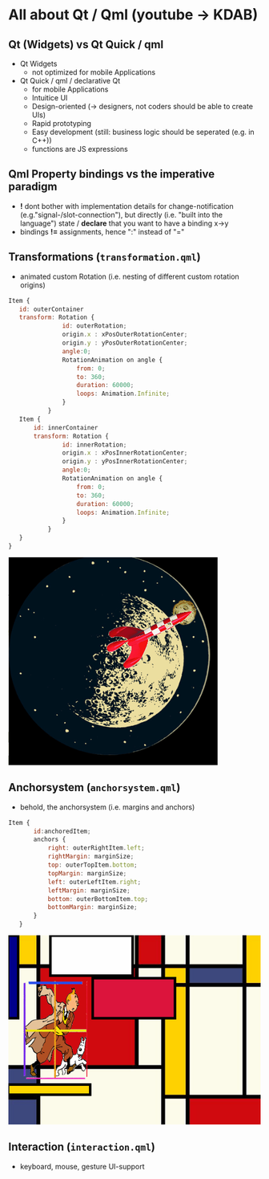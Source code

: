 # All about Qt / Qml (youtube -> KDAB)

## Qt (Widgets) vs Qt Quick / qml
* Qt Widgets
    * not optimized for mobile Applications
* Qt Quick / qml / declarative Qt
    * for mobile Applications
    * Intuitice UI
    * Design-oriented (-> designers, not coders should be able to create UIs)
    * Rapid prototyping
    * Easy development (still: business logic should be seperated (e.g. in C++))
    * functions are JS expressions

## Qml Property bindings vs the **imperative** paradigm
* **!** dont bother with implementation details for change-notification (e.g."signal-/slot-connection"), but directly (i.e.  "built into the language") state / **declare** that you want to have a binding x->y
* bindings **!=** assignments, hence ":" instead of "="

## Transformations (`transformation.qml`)
* animated custom Rotation (i.e. nesting of different custom rotation origins)
 ```javascript 
 Item {
    id: outerContainer
    transform: Rotation {
                id: outerRotation;
                origin.x : xPosOuterRotationCenter;
                origin.y : yPosOuterRotationCenter;
                angle:0;
                RotationAnimation on angle {
                    from: 0;
                    to: 360;
                    duration: 60000;
                    loops: Animation.Infinite;
                }
            }
    Item {
        id: innerContainer
        transform: Rotation {
                id: innerRotation;
                origin.x : xPosInnerRotationCenter;
                origin.y : yPosInnerRotationCenter;
                angle:0;
                RotationAnimation on angle {
                    from: 0;
                    to: 360;
                    duration: 60000;
                    loops: Animation.Infinite;
                }
            }
    }
 }
 
 ```
<img src="Animations.gif">


## Anchorsystem (`anchorsystem.qml`)
* behold, the anchorsystem (i.e. margins and anchors)
 ```javascript 
 Item {
        id:anchoredItem;        
        anchors {
            right: outerRightItem.left;
            rightMargin: marginSize;
            top: outerTopItem.bottom;
            topMargin: marginSize;
            left: outerLeftItem.right;
            leftMargin: marginSize;
            bottom: outerBottomItem.top;
            bottomMargin: marginSize;
        }
    }
 ```
<img src="Anchors.gif">

## Interaction (`interaction.qml`)
* keyboard, mouse, gesture UI-support